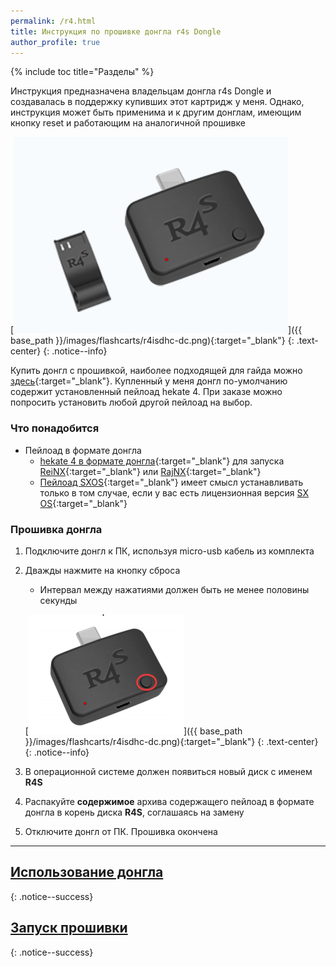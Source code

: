 ```yaml
---
permalink: /r4.html
title: Инструкция по прошивке донгла r4s Dongle
author_profile: true
---
```

{% include toc title="Разделы" %}

Инструкция предназначена владельцам донгла r4s Dongle и создавалась в поддержку купивших этот картридж у меня. Однако, инструкция может быть применима и к другим донглам, имеющим кнопку reset и работающим на аналогичной прошивке 

[![](/images/dongle/r4dongle.png)]({{ base_path }}/images/flashcarts/r4isdhc-dc.png){:target="_blank"}
{: .text-center}
{: .notice--info}

Купить донгл с прошивкой, наиболее подходящей для гайда можно [здесь](https://vk.com/market-125012133?w=product-125012133_1694790%2Fquery){:target="_blank"}. Купленный у меня донгл по-умолчанию содержит установленный пейлоад hekate 4. При заказе можно попросить установить любой другой пейлоад на выбор. 

### Что понадобится 

* Пейлоад в формате донгла
	* [hekate 4 в формате донгла](files/hekate4_r4s.zip){:target="_blank"} для запуска [ReiNX](reinx){:target="_blank"} или [RajNX](rajnx){:target="_blank"}
	* [Пейлоад SXOS](files/sxos.zip){:target="_blank"} имеет смысл устанавливать только в том случае, если у вас есть лицензионная версия [SX OS](sxos){:target="_blank"}

### Прошивка донгла 

1. Подключите донгл к ПК, используя micro-usb кабель из комплекта 
1. Дважды нажмите на кнопку сброса
	* Интервал между нажатиями должен быть не менее половины секунды
	
	[![](/images/dongle/r4dongle_button.png)]({{ base_path }}/images/flashcarts/r4isdhc-dc.png){:target="_blank"}
	{: .text-center}
	{: .notice--info}

1. В операционной системе должен появиться новый диск с именем **R4S**
1. Распакуйте **содержимое** архива содержащего пейлоад в формате донгла в корень диска **R4S**, соглашаясь на замену 
1. Отключите донгл от ПК. Прошивка окончена 

___

## [Использование донгла](launch-cfw)
{: .notice--success}

## [Запуск прошивки](launch-cfw)
{: .notice--success}